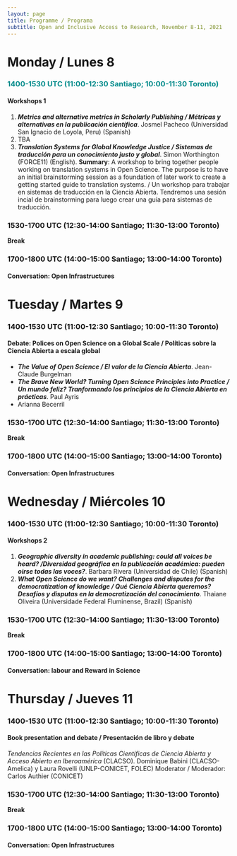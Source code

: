 ```yaml
---
layout: page
title: Programme / Programa
subtitle: Open and Inclusive Access to Research, November 8-11, 2021
---
```


# Monday / Lunes 8
### <span style="color: DarkCyan;">1400-1530 UTC (11:00-12:30 Santiago; 10:00-11:30 Toronto)</span>
#### Workshops 1
1. ***Metrics and alternative metrics in Scholarly Publishing / Métricas y alternativas en la publicación científica***</span>. Josmel Pacheco (Universidad San Ignacio de Loyola, Peru) (Spanish)
2. TBA
3. ***Translation Systems for Global Knowledge Justice / Sistemas de traducción para un conocimiento justo y  global***. Simon Worthington (FORCE11) (English). **Summary**: A workshop to bring together people working on translation systems in Open Science. The purpose is to have an initial brainstorming session as a foundation of later work to create a getting started guide to translation systems. / Un workshop para trabajar en sistemas de traducción en la Ciencia Abierta. Tendremos una sesión incial de brainstorming para luego crear una guía para sistemas de traducción.

### 1530-1700 UTC (12:30-14:00 Santiago; 11:30-13:00 Toronto)
**Break**

### 1700-1800 UTC (14:00-15:00 Santiago; 13:00-14:00 Toronto)
#### Conversation: Open Infrastructures

# Tuesday / Martes 9 
### 1400-1530 UTC (11:00-12:30 Santiago; 10:00-11:30 Toronto)
#### Debate: Polices on Open Science on a Global Scale / Políticas sobre la Ciencia Abierta a escala global
* ***The Value of Open Science / El valor de la Ciencia Abierta***. Jean-Claude Burgelman
* ***The Brave New World? Turning Open Science Principles into Practice / Un mundo feliz? Tranformando los principios de la Ciencia Abierta en prácticas***. Paul Ayris
* Arianna Becerril



### 1530-1700 UTC (12:30-14:00 Santiago; 11:30-13:00 Toronto)
**Break**

### 1700-1800 UTC (14:00-15:00 Santiago; 13:00-14:00 Toronto)
#### Conversation: Open Infrastructures


# Wednesday / Miércoles 10 
### 1400-1530 UTC (11:00-12:30 Santiago; 10:00-11:30 Toronto)
#### Workshops 2
1. ***Geographic diversity in academic publishing: could all voices be heard? /Diversidad geográfica en la publicación académica: pueden oirse todas las voces?***. Barbara Rivera (Universidad de Chile) (Spanish)
2. ***What Open Science do we want? Challenges and disputes for the democratization of knowledge / Qué Ciencia Abierta queremos? Desafíos y disputas en la democratización del conocimiento***. Thaiane Oliveira (Universidade Federal Fluminense, Brazil) (Spanish)  



### 1530-1700 UTC (12:30-14:00 Santiago; 11:30-13:00 Toronto)
**Break**

### 1700-1800 UTC (14:00-15:00 Santiago; 13:00-14:00 Toronto)
#### Conversation: labour and Reward in Science

# Thursday / Jueves 11 
### 1400-1530 UTC (11:00-12:30 Santiago; 10:00-11:30 Toronto)
#### Book presentation and debate / Presentación de libro y debate
_Tendencias Recientes en las Políticas Científicas de Ciencia Abierta y Acceso Abierto en Iberoamérica_ (CLACSO). Dominique Babini (CLACSO-Amelica) y Laura Rovelli (UNLP-CONICET, FOLEC)
Moderator / Moderador: Carlos Authier (CONICET)



### 1530-1700 UTC (12:30-14:00 Santiago; 11:30-13:00 Toronto)
**Break**

### 1700-1800 UTC (14:00-15:00 Santiago; 13:00-14:00 Toronto)
#### Conversation: Open Infrastructures

